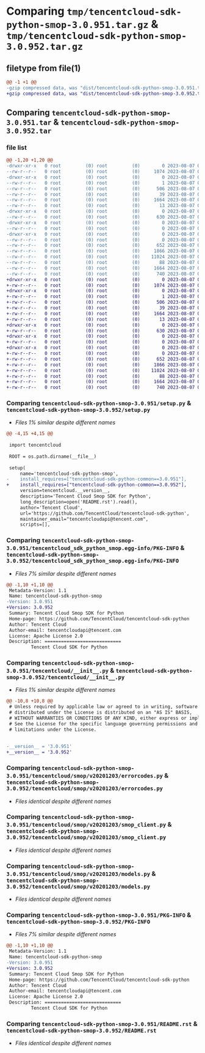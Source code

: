 # Comparing `tmp/tencentcloud-sdk-python-smop-3.0.951.tar.gz` & `tmp/tencentcloud-sdk-python-smop-3.0.952.tar.gz`

## filetype from file(1)

```diff
@@ -1 +1 @@
-gzip compressed data, was "dist/tencentcloud-sdk-python-smop-3.0.951.tar", last modified: Mon Aug  7 00:32:57 2023, max compression
+gzip compressed data, was "dist/tencentcloud-sdk-python-smop-3.0.952.tar", last modified: Mon Aug  7 09:00:50 2023, max compression
```

## Comparing `tencentcloud-sdk-python-smop-3.0.951.tar` & `tencentcloud-sdk-python-smop-3.0.952.tar`

### file list

```diff
@@ -1,20 +1,20 @@
-drwxr-xr-x   0 root         (0) root         (0)        0 2023-08-07 00:32:57.000000 tencentcloud-sdk-python-smop-3.0.951/
--rw-r--r--   0 root         (0) root         (0)     1074 2023-08-07 00:32:57.000000 tencentcloud-sdk-python-smop-3.0.951/setup.py
-drwxr-xr-x   0 root         (0) root         (0)        0 2023-08-07 00:32:57.000000 tencentcloud-sdk-python-smop-3.0.951/tencentcloud_sdk_python_smop.egg-info/
--rw-r--r--   0 root         (0) root         (0)        1 2023-08-07 00:32:57.000000 tencentcloud-sdk-python-smop-3.0.951/tencentcloud_sdk_python_smop.egg-info/dependency_links.txt
--rw-r--r--   0 root         (0) root         (0)      506 2023-08-07 00:32:57.000000 tencentcloud-sdk-python-smop-3.0.951/tencentcloud_sdk_python_smop.egg-info/SOURCES.txt
--rw-r--r--   0 root         (0) root         (0)       39 2023-08-07 00:32:57.000000 tencentcloud-sdk-python-smop-3.0.951/tencentcloud_sdk_python_smop.egg-info/requires.txt
--rw-r--r--   0 root         (0) root         (0)     1664 2023-08-07 00:32:57.000000 tencentcloud-sdk-python-smop-3.0.951/tencentcloud_sdk_python_smop.egg-info/PKG-INFO
--rw-r--r--   0 root         (0) root         (0)       13 2023-08-07 00:32:57.000000 tencentcloud-sdk-python-smop-3.0.951/tencentcloud_sdk_python_smop.egg-info/top_level.txt
-drwxr-xr-x   0 root         (0) root         (0)        0 2023-08-07 00:32:57.000000 tencentcloud-sdk-python-smop-3.0.951/tencentcloud/
--rw-r--r--   0 root         (0) root         (0)      630 2023-08-07 00:32:57.000000 tencentcloud-sdk-python-smop-3.0.951/tencentcloud/__init__.py
-drwxr-xr-x   0 root         (0) root         (0)        0 2023-08-07 00:32:57.000000 tencentcloud-sdk-python-smop-3.0.951/tencentcloud/smop/
--rw-r--r--   0 root         (0) root         (0)        0 2023-08-07 00:32:57.000000 tencentcloud-sdk-python-smop-3.0.951/tencentcloud/smop/__init__.py
-drwxr-xr-x   0 root         (0) root         (0)        0 2023-08-07 00:32:57.000000 tencentcloud-sdk-python-smop-3.0.951/tencentcloud/smop/v20201203/
--rw-r--r--   0 root         (0) root         (0)        0 2023-08-07 00:32:57.000000 tencentcloud-sdk-python-smop-3.0.951/tencentcloud/smop/v20201203/__init__.py
--rw-r--r--   0 root         (0) root         (0)      652 2023-08-07 00:32:57.000000 tencentcloud-sdk-python-smop-3.0.951/tencentcloud/smop/v20201203/errorcodes.py
--rw-r--r--   0 root         (0) root         (0)     1866 2023-08-07 00:32:57.000000 tencentcloud-sdk-python-smop-3.0.951/tencentcloud/smop/v20201203/smop_client.py
--rw-r--r--   0 root         (0) root         (0)    11024 2023-08-07 00:32:57.000000 tencentcloud-sdk-python-smop-3.0.951/tencentcloud/smop/v20201203/models.py
--rw-r--r--   0 root         (0) root         (0)       88 2023-08-07 00:32:57.000000 tencentcloud-sdk-python-smop-3.0.951/setup.cfg
--rw-r--r--   0 root         (0) root         (0)     1664 2023-08-07 00:32:57.000000 tencentcloud-sdk-python-smop-3.0.951/PKG-INFO
--rw-r--r--   0 root         (0) root         (0)      740 2023-08-07 00:32:57.000000 tencentcloud-sdk-python-smop-3.0.951/README.rst
+drwxr-xr-x   0 root         (0) root         (0)        0 2023-08-07 09:00:50.000000 tencentcloud-sdk-python-smop-3.0.952/
+-rw-r--r--   0 root         (0) root         (0)     1074 2023-08-07 09:00:50.000000 tencentcloud-sdk-python-smop-3.0.952/setup.py
+drwxr-xr-x   0 root         (0) root         (0)        0 2023-08-07 09:00:50.000000 tencentcloud-sdk-python-smop-3.0.952/tencentcloud_sdk_python_smop.egg-info/
+-rw-r--r--   0 root         (0) root         (0)        1 2023-08-07 09:00:50.000000 tencentcloud-sdk-python-smop-3.0.952/tencentcloud_sdk_python_smop.egg-info/dependency_links.txt
+-rw-r--r--   0 root         (0) root         (0)      506 2023-08-07 09:00:50.000000 tencentcloud-sdk-python-smop-3.0.952/tencentcloud_sdk_python_smop.egg-info/SOURCES.txt
+-rw-r--r--   0 root         (0) root         (0)       39 2023-08-07 09:00:50.000000 tencentcloud-sdk-python-smop-3.0.952/tencentcloud_sdk_python_smop.egg-info/requires.txt
+-rw-r--r--   0 root         (0) root         (0)     1664 2023-08-07 09:00:50.000000 tencentcloud-sdk-python-smop-3.0.952/tencentcloud_sdk_python_smop.egg-info/PKG-INFO
+-rw-r--r--   0 root         (0) root         (0)       13 2023-08-07 09:00:50.000000 tencentcloud-sdk-python-smop-3.0.952/tencentcloud_sdk_python_smop.egg-info/top_level.txt
+drwxr-xr-x   0 root         (0) root         (0)        0 2023-08-07 09:00:50.000000 tencentcloud-sdk-python-smop-3.0.952/tencentcloud/
+-rw-r--r--   0 root         (0) root         (0)      630 2023-08-07 09:00:50.000000 tencentcloud-sdk-python-smop-3.0.952/tencentcloud/__init__.py
+drwxr-xr-x   0 root         (0) root         (0)        0 2023-08-07 09:00:50.000000 tencentcloud-sdk-python-smop-3.0.952/tencentcloud/smop/
+-rw-r--r--   0 root         (0) root         (0)        0 2023-08-07 09:00:50.000000 tencentcloud-sdk-python-smop-3.0.952/tencentcloud/smop/__init__.py
+drwxr-xr-x   0 root         (0) root         (0)        0 2023-08-07 09:00:50.000000 tencentcloud-sdk-python-smop-3.0.952/tencentcloud/smop/v20201203/
+-rw-r--r--   0 root         (0) root         (0)        0 2023-08-07 09:00:50.000000 tencentcloud-sdk-python-smop-3.0.952/tencentcloud/smop/v20201203/__init__.py
+-rw-r--r--   0 root         (0) root         (0)      652 2023-08-07 09:00:50.000000 tencentcloud-sdk-python-smop-3.0.952/tencentcloud/smop/v20201203/errorcodes.py
+-rw-r--r--   0 root         (0) root         (0)     1866 2023-08-07 09:00:50.000000 tencentcloud-sdk-python-smop-3.0.952/tencentcloud/smop/v20201203/smop_client.py
+-rw-r--r--   0 root         (0) root         (0)    11024 2023-08-07 09:00:50.000000 tencentcloud-sdk-python-smop-3.0.952/tencentcloud/smop/v20201203/models.py
+-rw-r--r--   0 root         (0) root         (0)       88 2023-08-07 09:00:50.000000 tencentcloud-sdk-python-smop-3.0.952/setup.cfg
+-rw-r--r--   0 root         (0) root         (0)     1664 2023-08-07 09:00:50.000000 tencentcloud-sdk-python-smop-3.0.952/PKG-INFO
+-rw-r--r--   0 root         (0) root         (0)      740 2023-08-07 09:00:50.000000 tencentcloud-sdk-python-smop-3.0.952/README.rst
```

### Comparing `tencentcloud-sdk-python-smop-3.0.951/setup.py` & `tencentcloud-sdk-python-smop-3.0.952/setup.py`

 * *Files 1% similar despite different names*

```diff
@@ -4,15 +4,15 @@
 
 import tencentcloud
 
 ROOT = os.path.dirname(__file__)
 
 setup(
     name='tencentcloud-sdk-python-smop',
-    install_requires=["tencentcloud-sdk-python-common==3.0.951"],
+    install_requires=["tencentcloud-sdk-python-common==3.0.952"],
     version=tencentcloud.__version__,
     description='Tencent Cloud Smop SDK for Python',
     long_description=open('README.rst').read(),
     author='Tencent Cloud',
     url='https://github.com/TencentCloud/tencentcloud-sdk-python',
     maintainer_email="tencentcloudapi@tencent.com",
     scripts=[],
```

### Comparing `tencentcloud-sdk-python-smop-3.0.951/tencentcloud_sdk_python_smop.egg-info/PKG-INFO` & `tencentcloud-sdk-python-smop-3.0.952/tencentcloud_sdk_python_smop.egg-info/PKG-INFO`

 * *Files 7% similar despite different names*

```diff
@@ -1,10 +1,10 @@
 Metadata-Version: 1.1
 Name: tencentcloud-sdk-python-smop
-Version: 3.0.951
+Version: 3.0.952
 Summary: Tencent Cloud Smop SDK for Python
 Home-page: https://github.com/TencentCloud/tencentcloud-sdk-python
 Author: Tencent Cloud
 Author-email: tencentcloudapi@tencent.com
 License: Apache License 2.0
 Description: ============================
         Tencent Cloud SDK for Python
```

### Comparing `tencentcloud-sdk-python-smop-3.0.951/tencentcloud/__init__.py` & `tencentcloud-sdk-python-smop-3.0.952/tencentcloud/__init__.py`

 * *Files 1% similar despite different names*

```diff
@@ -10,8 +10,8 @@
 # Unless required by applicable law or agreed to in writing, software
 # distributed under the License is distributed on an "AS IS" BASIS,
 # WITHOUT WARRANTIES OR CONDITIONS OF ANY KIND, either express or implied.
 # See the License for the specific language governing permissions and
 # limitations under the License.
 
 
-__version__ = '3.0.951'
+__version__ = '3.0.952'
```

### Comparing `tencentcloud-sdk-python-smop-3.0.951/tencentcloud/smop/v20201203/errorcodes.py` & `tencentcloud-sdk-python-smop-3.0.952/tencentcloud/smop/v20201203/errorcodes.py`

 * *Files identical despite different names*

### Comparing `tencentcloud-sdk-python-smop-3.0.951/tencentcloud/smop/v20201203/smop_client.py` & `tencentcloud-sdk-python-smop-3.0.952/tencentcloud/smop/v20201203/smop_client.py`

 * *Files identical despite different names*

### Comparing `tencentcloud-sdk-python-smop-3.0.951/tencentcloud/smop/v20201203/models.py` & `tencentcloud-sdk-python-smop-3.0.952/tencentcloud/smop/v20201203/models.py`

 * *Files identical despite different names*

### Comparing `tencentcloud-sdk-python-smop-3.0.951/PKG-INFO` & `tencentcloud-sdk-python-smop-3.0.952/PKG-INFO`

 * *Files 7% similar despite different names*

```diff
@@ -1,10 +1,10 @@
 Metadata-Version: 1.1
 Name: tencentcloud-sdk-python-smop
-Version: 3.0.951
+Version: 3.0.952
 Summary: Tencent Cloud Smop SDK for Python
 Home-page: https://github.com/TencentCloud/tencentcloud-sdk-python
 Author: Tencent Cloud
 Author-email: tencentcloudapi@tencent.com
 License: Apache License 2.0
 Description: ============================
         Tencent Cloud SDK for Python
```

### Comparing `tencentcloud-sdk-python-smop-3.0.951/README.rst` & `tencentcloud-sdk-python-smop-3.0.952/README.rst`

 * *Files identical despite different names*


